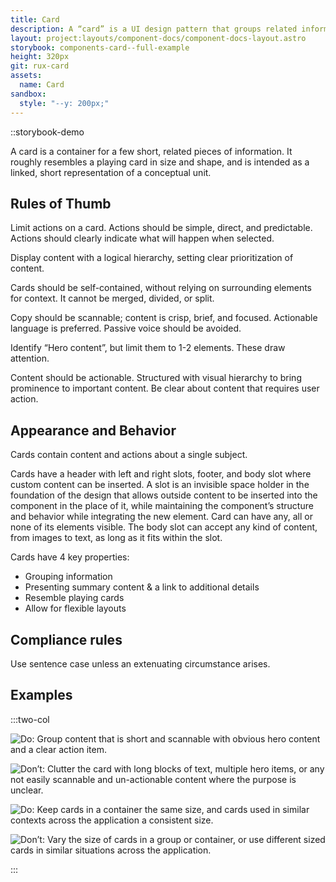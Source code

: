 ```yaml
---
title: Card
description: A “card” is a UI design pattern that groups related information in a flexible-size container visually resembling a playing card. Within the Astro system, card sits on top of a container.
layout: project:layouts/component-docs/component-docs-layout.astro
storybook: components-card--full-example
height: 320px
git: rux-card
assets:
  name: Card
sandbox:
  style: "--y: 200px;"
---
```


::storybook-demo

A card is a container for a few short, related pieces of information. It roughly resembles a playing card in size and shape, and is intended as a linked, short representation of a conceptual unit.

## Rules of Thumb

Limit actions on a card. Actions should be simple, direct, and predictable. Actions should clearly indicate what will happen when selected.

Display content with a logical hierarchy, setting clear prioritization of content.

Cards should be self-contained, without relying on surrounding elements for context. It cannot be merged, divided, or split.

Copy should be scannable; content is crisp, brief, and focused. Actionable language is preferred. Passive voice should be avoided.

Identify “Hero content”, but limit them to 1-2 elements. These draw attention.

Content should be actionable. Structured with visual hierarchy to bring prominence to important content. Be clear about content that requires user action.

## Appearance and Behavior

Cards contain content and actions about a single subject.

Cards have a header with left and right slots, footer, and body slot where custom content can be inserted. A slot is an invisible space holder in the foundation of the design that allows outside content to be inserted into the component in the place of it, while maintaining the component’s structure and behavior while integrating the new element. Card can have any, all or none of its elements visible. The body slot can accept any kind of content, from images to text, as long as it fits within the slot.

Cards have 4 key properties:

- Grouping information
- Presenting summary content & a link to additional details
- Resemble playing cards
- Allow for flexible layouts

## Compliance rules

Use sentence case unless an extenuating circumstance arises.

## Examples

:::two-col

![Do: Group content that is short and scannable with obvious hero content and a clear action item.](/img/components/card-do-1.png "Do: Group content that is short and scannable with obvious hero content and a clear action item.")

![Don’t: Clutter the card with long blocks of text, multiple hero items, or any not easily scannable and un-actionable content where the purpose is unclear. ](/img/components/card-dont-1.png "Don’t: Clutter the card with long blocks of text, multiple hero items, or any not easily scannable and un-actionable content where the purpose is unclear. ")

![Do: Keep cards in a container the same size, and cards used in similar contexts across the application a consistent size. ](/img/components/card-do-2.png "Do: Keep cards in a container the same size, and cards used in similar contexts across the application a consistent size. ")

![Don’t: Vary the size of cards in a group or container, or use different sized cards in similar situations across the application. ](/img/components/card-dont-2.png "Don’t: Vary the size of cards in a group or container, or use different sized cards in similar situations across the application. ")

:::
